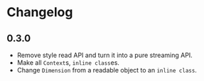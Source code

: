 # Changelog

## 0.3.0
* Remove style read API and turn it into a pure streaming API.
* Make all `Context`s, `inline class`es.
* Change `Dimension` from a readable object to an `inline class`.